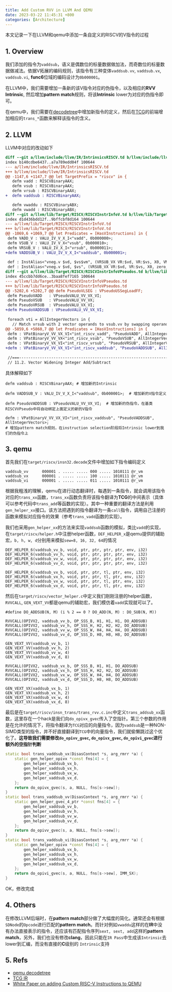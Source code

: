 ```yaml
---
title: Add Custom RVV in LLVM And QEMU
date: 2023-03-22 11:45:31 +800
categories: [Architecture]
---
```


本文记录一下在LLVM和qemu中添加一条自定义的RISCV的V指令的过程

## 1. Overview

我们添加的指令为`vaddsub`，语义是偶数位的标量数据做加法，而奇数位的标量数据做减法。依据V拓展的编码规则，该指令有三种变体`vaddsub.vv`, `vaddsub.vx`, `vaddsub.vi`, **func6**位域的编码设计为`0b000001`。

在LLVM中，我们需要增加一条新的该V指令对应的伪指令，以及相应的**RVV Intrinsic**, 然后增加**pattern match**规则，将该**Intrinsic** lower为对应的伪指令即可。

在qemu中，我们需要在[decodetree](https://qemu.readthedocs.io/en/latest/devel/decodetree.html)中增加新指令的定义，然后在[TCG](https://www.qemu.org/docs/master/devel/tcg-ops.html)的前端增加相应的`trans_*`函数来解释该指令的含义。

## 2. LLVM

LLVM中对应的改动如下

```diff
diff --git a/llvm/include/llvm/IR/IntrinsicsRISCV.td b/llvm/include/llvm/IR/IntrinsicsRISCV.td
index b140cdbe6437..a7a789edd04f 100644
--- a/llvm/include/llvm/IR/IntrinsicsRISCV.td
+++ b/llvm/include/llvm/IR/IntrinsicsRISCV.td
@@ -1147,6 +1147,7 @@ let TargetPrefix = "riscv" in {
   defm vadd : RISCVBinaryAAX;
   defm vsub : RISCVBinaryAAX;
   defm vrsub : RISCVBinaryAAX;
+  defm vaddsub : RISCVBinaryAAX;

   defm vwaddu : RISCVBinaryABX;
   defm vwadd : RISCVBinaryABX;
diff --git a/llvm/lib/Target/RISCV/RISCVInstrInfoV.td b/llvm/lib/Target/RISCV/RISCVInstrInfoV.td
index d1d436bdd12f..9bffcbf8d164 100644
--- a/llvm/lib/Target/RISCV/RISCVInstrInfoV.td
+++ b/llvm/lib/Target/RISCV/RISCVInstrInfoV.td
@@ -1069,6 +1069,7 @@ let Predicates = [HasVInstructions] in {
 defm VADD_V : VALU_IV_V_X_I<"vadd", 0b000000>;
 defm VSUB_V : VALU_IV_V_X<"vsub", 0b000010>;
 defm VRSUB_V : VALU_IV_X_I<"vrsub", 0b000011>;
+defm VADDSUB_V : VALU_IV_V_X_I<"vaddsub", 0b000001>;
 
 def : InstAlias<"vneg.v $vd, $vs$vm", (VRSUB_VX VR:$vd, VR:$vs, X0, VMaskOp:$vm)>;
 def : InstAlias<"vneg.v $vd, $vs", (VRSUB_VX VR:$vd, VR:$vs, X0, zero_reg)>;
diff --git a/llvm/lib/Target/RISCV/RISCVInstrInfoVPseudos.td b/llvm/lib/Target/RISCV/RISCVInstrInfoVPseudos.td
index 45ccbb7dd6ce..3baa8fef7165 100644
--- a/llvm/lib/Target/RISCV/RISCVInstrInfoVPseudos.td
+++ b/llvm/lib/Target/RISCV/RISCVInstrInfoVPseudos.td
@@ -5202,6 +5202,7 @@ defm PseudoVLSEG : VPseudoUSSegLoadFF;
 defm PseudoVADD   : VPseudoVALU_VV_VX_VI;
 defm PseudoVSUB   : VPseudoVALU_VV_VX;
 defm PseudoVRSUB  : VPseudoVALU_VX_VI;
+defm PseudoVADDSUB : VPseudoVALU_VV_VX_VI;
 
 foreach vti = AllIntegerVectors in {
   // Match vrsub with 2 vector operands to vsub.vv by swapping operands. This
@@ -5859,6 +5860,7 @@ let Predicates = [HasVInstructions] in {
 defm : VPatBinaryV_VV_VX_VI<"int_riscv_vadd", "PseudoVADD", AllIntegerVectors>;
 defm : VPatBinaryV_VV_VX<"int_riscv_vsub", "PseudoVSUB", AllIntegerVectors>;
 defm : VPatBinaryV_VX_VI<"int_riscv_vrsub", "PseudoVRSUB", AllIntegerVectors>;
+defm : VPatBinaryV_VV_VX_VI<"int_riscv_vaddsub", "PseudoVADDSUB", AllIntegerVectors>;
 
 //===----------------------------------------------------------------------===//
 // 11.2. Vector Widening Integer Add/Subtract
```

具体解释如下

```shell
defm vaddsub : RISCVBinaryAAX; # 增加新的Intrinsic

defm VADDSUB_V : VALU_IV_V_X_I<"vaddsub", 0b000001>;  # 增加新的V指令定义

defm PseudoVADDSUB : VPseudoVALU_VV_VX_VI;  # 增加新的伪指令，在基类RISCVVPseudo中将自动绑定上面定义的新的V指令

defm : VPatBinaryV_VV_VX_VI<"int_riscv_vaddsub", "PseudoVADDSUB", AllIntegerVectors>;
# 增加pattern match规则，在instruction selection阶段将Intrinsic lower到我们的伪指令上
```

## 3. qemu

首先我们在`target/riscv/insn32.decode`文件中增加如下指令编码定义

```
vaddsub_vv      000001 . ..... ..... 000 ..... 1010111 @r_vm
vaddsub_vx      000001 . ..... ..... 100 ..... 1010111 @r_vm
vaddsub_vi      000001 . ..... ..... 011 ..... 1010111 @r_vm
```

根据我粗浅的理解，qemu在进行动态翻译时，每遇到一条指令，就会调用该指令对应的`trans_xx`函数，`trans_xx`函数负责将该指令翻译为**TCG**的中间表示（具体可以参考代码中`trans_add`等函数的实现）。其中一种重要的翻译方法是利用`gen_helper_xx`接口。该方法把遇到的指令翻译为一条`call`指令，调用自己注册的函数来模拟对应指令的效果（参考`trans_vadd`函数的实现）。

我们也采用`gen_helper_xx`的方法来实现`vaddsub`函数的模拟，类比`vadd`的实现，在`target/riscv/helper.h`中注册helper函数，`DEF_HELPER_x`是qemu提供的辅助宏，`b, h, w, d`分别用来模拟`sew=8, 16, 32, 64`的情况

```
DEF_HELPER_6(vaddsub_vv_b, void, ptr, ptr, ptr, ptr, env, i32)
DEF_HELPER_6(vaddsub_vv_h, void, ptr, ptr, ptr, ptr, env, i32)
DEF_HELPER_6(vaddsub_vv_w, void, ptr, ptr, ptr, ptr, env, i32)
DEF_HELPER_6(vaddsub_vv_d, void, ptr, ptr, ptr, ptr, env, i32)

DEF_HELPER_6(vaddsub_vx_b, void, ptr, ptr, tl, ptr, env, i32)
DEF_HELPER_6(vaddsub_vx_h, void, ptr, ptr, tl, ptr, env, i32)
DEF_HELPER_6(vaddsub_vx_w, void, ptr, ptr, tl, ptr, env, i32)
DEF_HELPER_6(vaddsub_vx_d, void, ptr, ptr, tl, ptr, env, i32)
```

然后在`target/riscv/vector_helper.c`中定义我们刚刚注册的helper函数，`RVVCALL`, `GEN_VEXT_VV`都是qemu的辅助宏，我们模仿着`vadd`实现就可以了。

```
#define DO_ADDSUB(N, M) (i % 2 == 0 ? DO_ADD(N, M) : DO_SUB(N, M))

RVVCALL(OPIVV2, vaddsub_vv_b, OP_SSS_B, H1, H1, H1, DO_ADDSUB)
RVVCALL(OPIVV2, vaddsub_vv_h, OP_SSS_H, H2, H2, H2, DO_ADDSUB)
RVVCALL(OPIVV2, vaddsub_vv_w, OP_SSS_W, H4, H4, H4, DO_ADDSUB)
RVVCALL(OPIVV2, vaddsub_vv_d, OP_SSS_D, H8, H8, H8, DO_ADDSUB)

GEN_VEXT_VV(vaddsub_vv_b, 1)
GEN_VEXT_VV(vaddsub_vv_h, 2)
GEN_VEXT_VV(vaddsub_vv_w, 4)
GEN_VEXT_VV(vaddsub_vv_d, 8)

RVVCALL(OPIVX2, vaddsub_vx_b, OP_SSS_B, H1, H1, DO_ADDSUB)
RVVCALL(OPIVX2, vaddsub_vx_h, OP_SSS_H, H2, H2, DO_ADDSUB)
RVVCALL(OPIVX2, vaddsub_vx_w, OP_SSS_W, H4, H4, DO_ADDSUB)
RVVCALL(OPIVX2, vaddsub_vx_d, OP_SSS_D, H8, H8, DO_ADDSUB)

GEN_VEXT_VX(vaddsub_vx_b, 1)
GEN_VEXT_VX(vaddsub_vx_h, 2)
GEN_VEXT_VX(vaddsub_vx_w, 4)
GEN_VEXT_VX(vaddsub_vx_d, 8)
```

最后是在`target/riscv/insn_trans/trans_rvv.c.inc`中定义`trans_addsub_xx`函数，这里存在一个hack是我们向`do_opivx_gvec`传入了空指针。第三个参数的作用是在允许的情况下，将指令翻译为`TCG`对应的向量指令，因为`vaddsub`是一种NON-SIMD类型的指令，并不好直接翻译到`TCG`中的向量指令，我们就偷懒跳过这个优化了。**这导致我们需要修改`do_opivv_gvec`, `do_opivx_gvec`, `do_opivi_gvec`进行额外的空指针判断**

```c++
static bool trans_vaddsub_vx(DisasContext *s, arg_rmrr *a) {
    static gen_helper_opivx *const fns[4] = {
        gen_helper_vaddsub_vx_b,
        gen_helper_vaddsub_vx_h,
        gen_helper_vaddsub_vx_w,
        gen_helper_vaddsub_vx_d,
    };
    return do_opivx_gvec(s, a, NULL, fns[s->sew]);
}
static bool trans_vaddsub_vv(DisasContext *s, arg_rmrr *a) {
    static gen_helper_gvec_4_ptr *const fns[4] = {
        gen_helper_vaddsub_vv_b,
        gen_helper_vaddsub_vv_h,
        gen_helper_vaddsub_vv_w,
        gen_helper_vaddsub_vv_d,
    };
    return do_opivv_gvec(s, a, NULL, fns[s->sew]);
}
static bool trans_vaddsub_vi(DisasContext *s, arg_rmrr *a) {
    static gen_helper_opivx *const fns[4] = {
        gen_helper_vaddsub_vx_b,
        gen_helper_vaddsub_vx_h,
        gen_helper_vaddsub_vx_w,
        gen_helper_vaddsub_vx_d,
    };
    return do_opivi_gvec(s, a, NULL, fns[s->sew], IMM_SX);
}
```

OK，修改完成

## 4. Others

在修改LLVM后端时，在**pattern match**部分做了大幅度的简化。通常还会有根据`SDNode`的`Opcode`进行匹配的**pattern match**。而针对例如`vwaddu`这样的在**IR**中没有办法直接表示的指令，还应该有匹配指令序列`sext, sext, add`这样的**pattern match**，另外，我们也没有修改**clang**，因此只能在`IR Pass`中生成该`Intrinsic`去lower到汇编，而没有直接的**C**级别的 `Intrinsic`支持



## 5. Refs

* [qemu decodetree](https://qemu.readthedocs.io/en/latest/devel/decodetree.html)
* [TCG IR](https://www.qemu.org/docs/master/devel/tcg-ops.html)
* [White Paper on adding Custom RISC-V Instructions to QEMU](https://www.ashling.com/wp-content/uploads/QEMU_CUSTOM_INST_WP.pdf)


